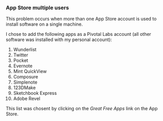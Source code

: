 ### App Store multiple users

This problem occurs when more than one App Store account is used to install software on a single machine.

I chose to add the following apps as a Pivotal Labs account (all other software was installed with my personal account):

1. Wunderlist
1. Twitter
1. Pocket
1. Evernote
1. Mint QuickView
1. Composure
1. Simplenote
1. 123DMake
2. Sketchbook Express
3. Adobe Revel

This list was chosent by clicking on the *Great Free Apps* link on the App Store.